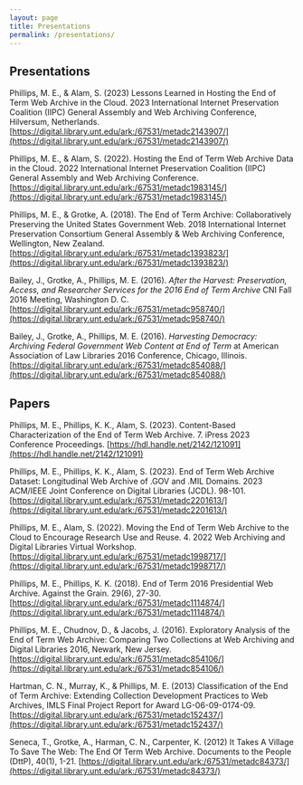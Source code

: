 ```yaml
---
layout: page
title: Presentations
permalink: /presentations/
---
```


## Presentations

Phillips, M. E., & Alam, S. (2023) Lessons Learned in Hosting the End of Term Web Archive in the Cloud. 2023 International Internet Preservation Coalition (IIPC) General Assembly and Web Archiving Conference, Hilversum, Netherlands. [https://digital.library.unt.edu/ark:/67531/metadc2143907/](https://digital.library.unt.edu/ark:/67531/metadc2143907/)

Phillips, M. E., & Alam, S. (2022). Hosting the End of Term Web Archive Data in the Cloud. 2022 International Internet Preservation Coalition (IIPC) General Assembly and Web Archiving Conference. [https://digital.library.unt.edu/ark:/67531/metadc1983145/](https://digital.library.unt.edu/ark:/67531/metadc1983145/)

Phillips, M. E., & Grotke, A. (2018). The End of Term Archive: Collaboratively Preserving the United States Government Web. 2018 International Internet Preservation Consortium General Assembly & Web Archiving Conference, Wellington, New Zealand. [https://digital.library.unt.edu/ark:/67531/metadc1393823/](https://digital.library.unt.edu/ark:/67531/metadc1393823/)

Bailey, J., Grotke, A., Phillips, M. E. (2016). _After the Harvest: Preservation, Access, and Researcher Services for the 2016 End of Term Archive_ CNI Fall 2016 Meeting, Washington D. C. [https://digital.library.unt.edu/ark:/67531/metadc958740/](https://digital.library.unt.edu/ark:/67531/metadc958740/)

Bailey, J., Grotke, A., Phillips, M. E. (2016). _Harvesting Democracy: Archiving Federal Government Web Content at End of Term_ at American Association of Law Libraries 2016 Conference, Chicago, Illinois. [https://digital.library.unt.edu/ark:/67531/metadc854088/](https://digital.library.unt.edu/ark:/67531/metadc854088/)



## Papers

Phillips, M. E., Phillips, K. K., Alam, S. (2023). Content-Based Characterization of the End of Term Web Archive. 7. iPress 2023 Conference Proceedings. [https://hdl.handle.net/2142/121091](https://hdl.handle.net/2142/121091)

Phillips, M. E., Phillips, K. K., Alam, S. (2023). End of Term Web Archive Dataset: Longitudinal Web Archive of .GOV and .MIL Domains. 2023 ACM/IEEE Joint Conference on Digital Libraries (JCDL). 98-101. [https://digital.library.unt.edu/ark:/67531/metadc2201613/](https://digital.library.unt.edu/ark:/67531/metadc2201613/)

Phillips, M. E., Alam, S. (2022). Moving the End of Term Web Archive to the Cloud to Encourage Research Use and Reuse. 4. 2022 Web Archiving and Digital Libraries Virtual Workshop. [https://digital.library.unt.edu/ark:/67531/metadc1998717/](https://digital.library.unt.edu/ark:/67531/metadc1998717/)

Phillips, M. E., Phillips, K. K. (2018). End of Term 2016 Presidential Web Archive. Against the Grain. 29(6), 27-30. [https://digital.library.unt.edu/ark:/67531/metadc1114874/](https://digital.library.unt.edu/ark:/67531/metadc1114874/)

Phillips, M. E., Chudnov, D., & Jacobs, J. (2016). Exploratory Analysis of the End of Term Web Archive: Comparing Two Collections at Web Archiving and Digital Libraries 2016, Newark, New Jersey. [https://digital.library.unt.edu/ark:/67531/metadc854106/](https://digital.library.unt.edu/ark:/67531/metadc854106/)

Hartman, C. N., Murray, K., & Phillips, M. E. (2013) Classification of the End of Term Archive: Extending Collection Development Practices to Web Archives, IMLS Final Project Report for Award LG-06-09-0174-09. [https://digital.library.unt.edu/ark:/67531/metadc152437/](https://digital.library.unt.edu/ark:/67531/metadc152437/)

Seneca, T., Grotke, A., Harman, C. N., Carpenter, K. (2012) It Takes A Village To Save The Web: The End Of Term Web Archive. Documents to the People (DttP), 40(1), 1-21. [https://digital.library.unt.edu/ark:/67531/metadc84373/](https://digital.library.unt.edu/ark:/67531/metadc84373/)
